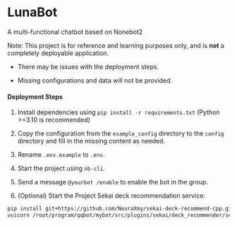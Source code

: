 # LunaBot

A multi-functional chatbot based on Nonebot2

Note: This project is for reference and learning purposes only, and is **not** a completely deployable application.

- There may be issues with the deployment steps.

- Missing configurations and data will not be provided.

#### Deployment Steps

1.  Install dependencies using `pip install -r requirements.txt` (Python >=3.10 is recommended)

2.  Copy the configuration from the `example_config` directory to the `config` directory and fill in the missing content as needed.

3.  Rename `.env.example` to `.env`.

4.  Start the project using `nb-cli`.

5.  Send a message `@yourbot /enable` to enable the bot in the group.

6.  (Optional) Start the Project Sekai deck recommendation service:
```bash
pip install git+https://github.com/NeuraXmy/sekai-deck-recommend-cpp.git
uvicorn /root/program/qqbot/mybot/src/plugins/sekai/deck_recommender/serve.py:app --port 45556
```

